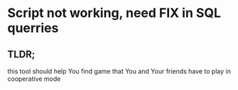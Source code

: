 # Script not working, need FIX in SQL querries

## TLDR;
this tool should help You find game that You and Your friends have to play in cooperative mode 

<!-- ## usage -->


